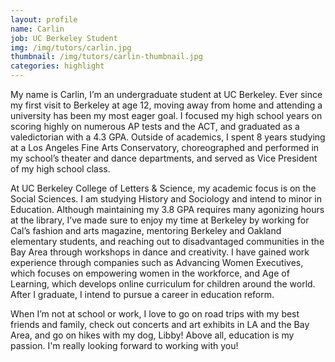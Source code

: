 ```yaml
---
layout: profile
name: Carlin
job: UC Berkeley Student
img: /img/tutors/carlin.jpg
thumbnail: /img/tutors/carlin-thumbnail.jpg
categories: highlight
---
```


My name is Carlin, I’m an undergraduate student at UC Berkeley. Ever since my first visit to Berkeley at age 12, moving away from home and attending a university has been my most eager goal. I focused my high school years on scoring highly on numerous AP tests and the ACT, and graduated as a valedictorian with a 4.3 GPA. Outside of academics, I spent 8 years studying at a Los Angeles Fine Arts Conservatory, choreographed and performed in my school’s theater and dance departments, and served as Vice President of my high school class. 
<!--more-->

At UC Berkeley College of Letters & Science, my academic focus is on the Social Sciences. I am studying History and Sociology and intend to minor in Education. Although maintaining my 3.8 GPA requires many agonizing hours at the library, I’ve made sure to enjoy my time at Berkeley by working for Cal’s fashion and arts magazine, mentoring Berkeley and Oakland elementary students, and reaching out to disadvantaged communities in the Bay Area through workshops in dance and creativity. I have gained work experience through companies such as Advancing Women Executives, which focuses on empowering women in the workforce, and Age of Learning, which develops online curriculum for children around the world. After I graduate, I intend to pursue a career in education reform.

When I’m not at school or work, I love to go on road trips with my best friends and family, check out concerts and art exhibits in LA and the Bay Area, and go on hikes with my dog, Libby! Above all, education is my passion. I'm really looking forward to working with you!

